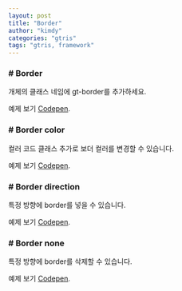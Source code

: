```yaml
---
layout: post
title: "Border"
author: "kimdy"
categories: "gtris"
tags: "gtris, framework"
---
```


### # Border

개체의 클래스 네임에 gt-border를 추가하세요.

<script src="https://gist.github.com/gabia-frontend-dev/af6635735644deca38f935e597dac0c7.js"></script>

예제 보기 [Codepen](https://codepen.io/dochoul/pen/veQeXg).

### # Border color

컬러 코드 클래스 추가로 보더 컬러를 변경할 수 있습니다.  

<script src="https://gist.github.com/gabia-frontend-dev/91633b2dd89fd22b3330e1c207670f8a.js"></script>

예제 보기 [Codepen](https://codepen.io/dochoul/pen/GMwMrv).

### # Border direction

특정 방향에 border를 넣을 수 있습니다.

<script src="https://gist.github.com/gabia-frontend-dev/1c5923207425e8a01282b24692b81b2a.js"></script>

예제 보기 [Codepen](https://codepen.io/dochoul/pen/aLQLVv).

### # Border none

특정 방향에 border를 삭제할 수 있습니다.

<script src="https://gist.github.com/gabia-frontend-dev/388c4ffb4f7d78bcb2f25d44a6f64df7.js"></script>

예제 보기 [Codepen](https://codepen.io/dochoul/pen/MEzEpx).
